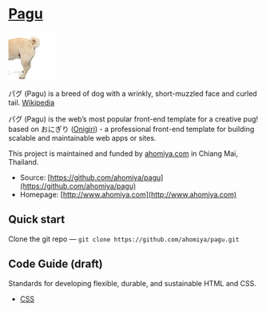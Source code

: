 # [Pagu](https://github.com/ahomiya/pagu)

[![Pagu](https://raw.githubusercontent.com/ahomiya/pagu/master/doc/img/pagu.png)](https://github.com/ahomiya/pagu)

パグ (Pagu) is a breed of dog with a wrinkly, short-muzzled face and curled tail. [Wikipedia](http://en.wikipedia.org/wiki/Pug)

パグ (Pagu) is the web’s most popular front-end template for a creative pug! based on おにぎり ([Onigiri](https://github.com/ahomiya/onigiri)) - a professional front-end template for building scalable and maintainable web apps or sites.

This project is maintained and funded by [ahomiya.com](http://www.ahomiya.com) in Chiang Mai, Thailand.

* Source: [https://github.com/ahomiya/pagu](https://github.com/ahomiya/pagu)
* Homepage: [http://www.ahomiya.com](http://www.ahomiya.com)

## Quick start
Clone the git repo — `git clone https://github.com/ahomiya/pagu.git`

## Code Guide (draft)

Standards for developing flexible, durable, and sustainable HTML and CSS.

* [CSS](https://github.com/ahomiya/pagu/blob/master/doc/codeguide.md)
